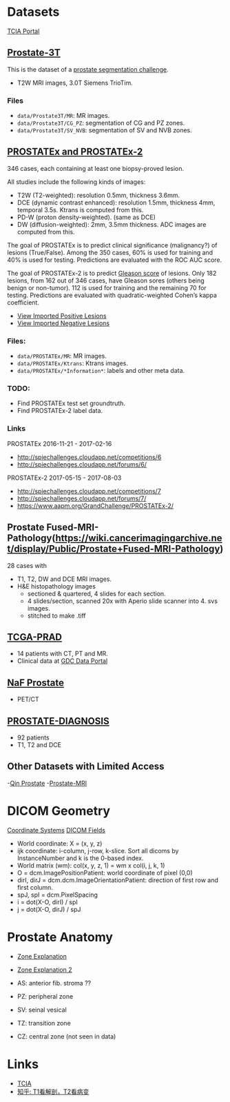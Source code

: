 # Datasets
[TCIA Portal](http://www.cancerimagingarchive.net/)

## [Prostate-3T](https://wiki.cancerimagingarchive.net/display/Public/Prostate-3T)

This is the dataset of a [prostate segmentation challenge](https://wiki.cancerimagingarchive.net/display/Public/NCI-ISBI+2013+Challenge+-+Automated+Segmentation+of+Prostate+Structures).

- T2W MRI images, 3.0T Siemens TrioTim.

### Files
- `data/Prostate3T/MR`: MR images.
- `data/Prostate3T/CG_PZ`: segmentation of CG and PZ zones.
- `data/Prostate3T/SV_NVB`: segmentation of SV and NVB zones.


## [PROSTATEx and PROSTATEx-2](https://wiki.cancerimagingarchive.net/display/Public/SPIE-AAPM-NCI+PROSTATEx+Challenges#935fa28f51c546c588e892026a1396c6)

346 cases, each containing at least one biopsy-proved lesion.

All studies include the following kinds of images:
- T2W (T2-weighted): resolution 0.5mm, thickness 3.6mm.
- DCE (dynamic contrast enhanced): resolution 1.5mm, thickness 4mm, temporal 3.5s. Ktrans is computed from this.
- PD-W (proton density-weighted).  (same as DCE)
- DW (diffusion-weighted): 2mm, 3.5mm thickness. ADC images are computed from this.

The goal of PROSTATEx is to predict clinical significance (malignancy?) of lesions
(True/False).  Among the 350 cases, 60% is used for training and 40% is
used for testing.  Predictions are evaluated with the ROC AUC score.

The goal of PROSTATEx-2 is to predict [Gleason
score](https://en.wikipedia.org/wiki/Gleason_grading_system) of lesions.
Only 182 lesions, from 162 out of 346 cases, have Gleason sores (others
being benign or non-tumor). 112 is
used for training and the remaining 70 for testing.
Predictions are evaluated with quadratic-weighted Cohen’s kappa coefficient.

- [View Imported Positive Lesions](http://www.aaalgo.com/demos/prostate/view/pos)
- [View Imported Negative Lesions](http://www.aaalgo.com/demos/prostate/view/neg)

### Files:
- `data/PROSTATEx/MR`: MR images.
- `data/PROSTATEx/Ktrans`: Ktrans images.
- `data/PROSTATEx/*Information*`: labels and other meta data.

### TODO:
- Find PROSTATEx test set groundtruth.
- Find PROSTATEx-2 label data.

### Links

PROSTATEx 2016-11-21 - 2017-02-16
- http://spiechallenges.cloudapp.net/competitions/6
- http://spiechallenges.cloudapp.net/forums/6/

PROSTATEx-2 2017-05-15 - 2017-08-03
- http://spiechallenges.cloudapp.net/competitions/7
- http://spiechallenges.cloudapp.net/forums/7/
- https://www.aapm.org/GrandChallenge/PROSTATEx-2/

## Prostate Fused-MRI-Pathology(https://wiki.cancerimagingarchive.net/display/Public/Prostate+Fused-MRI-Pathology)

28 cases with

- T1, T2, DW and DCE MRI images.
- H&E histopathology images
  * sectioned & quartered, 4 slides for each section.
  * 4 slides/section, scanned 20x with Aperio slide scanner into 4. svs images.
  * stitched to make .tiff

## [TCGA-PRAD](https://wiki.cancerimagingarchive.net/display/Public/TCGA-PRAD)

- 14 patients with CT, PT and MR.
- Clinical data at [GDC Data
  Portal](https://gdc-portal.nci.nih.gov/projects/t?filters=%7B%22op%22:%22and%22,%22content%22:%5B%7B%22op%22:%22in%22,%22content%22:%7B%22field%22:%22program.name%22,%22value%22:%5B%22TCGA%22%5D%7D%7D%5D%7D) 


## [NaF Prostate](https://wiki.cancerimagingarchive.net/display/Public/NaF+Prostate)
- PET/CT

## [PROSTATE-DIAGNOSIS](https://wiki.cancerimagingarchive.net/display/Public/PROSTATE-DIAGNOSIS)

- 92 patients
- T1, T2 and DCE


## Other Datasets with Limited Access

-[Qin Prostate](http://dx.doi.org/10.7937/K9/TCIA.2016.fADs26kG)
-[Prostate-MRI](http://dx.doi.org/10.7937/K9/TCIA.2016.6046GUDv)


# DICOM Geometry

[Coordinate Systems](https://www.slicer.org/wiki/Coordinate_systems)
[DICOM Fields](ftp://dicom.nema.org/MEDICAL/dicom/2015b/output/chtml/part03/sect_C.7.6.2.html)

- World coordinate: X = (x, y, z)
- ijk coordinate: i-column, j-row, k-slice.  Sort all dicoms by
  InstanceNumber and k is the 0-based index.
- World matrix (wm):     col(x, y, z, 1) = wm x col(i, j, k, 1)
- O = dcm.ImagePositionPatient: world coordinate of pixel (0,0)
- dirI, dirJ = dcm.dcm.ImageOrientationPatient: direction of first row
  and first column.
- spJ, spI = dcm.PixelSpacing
- i = dot(X-O, dirI) / spI
- j = dot(X-O, dirJ) / spJ

# Prostate Anatomy

- [Zone Explanation](http://www.cancer.ca/en/cancer-information/cancer-type/prostate/prostate-cancer/the-prostate/?region=on)
- [Zone Explanation 2](https://www.earthslab.com/anatomy/prostate/)

- AS: anterior fib. stroma ??
- PZ: peripheral zone
- SV: seinal vesical
- TZ: transition zone
- CZ: central zone (not seen in data)

# Links
- [TCIA](http://www.cancerimagingarchive.net/)
- [知乎: T1看解剖，T2看病变](https://www.zhihu.com/question/38567276/answer/152934823)

